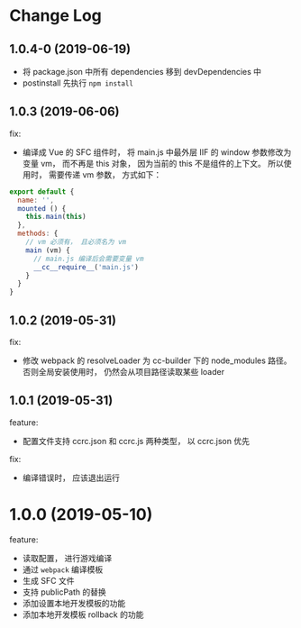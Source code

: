 # Change Log

## 1.0.4-0 (2019-06-19)

- 将 package.json 中所有 dependencies 移到 devDependencies 中
- postinstall 先执行 `npm install`

## 1.0.3 (2019-06-06)

fix:

- 编译成 Vue 的 SFC 组件时， 将 main.js 中最外层 IIF 的 window 参数修改为变量 vm， 而不再是 this 对象， 因为当前的 this 不是组件的上下文。 所以使用时， 需要传递 vm 参数， 方式如下：

```js
export default {
  name: '',
  mounted () {
    this.main(this)
  },
  methods: {
    // vm 必须有， 且必须名为 vm
    main (vm) {
      // main.js 编译后会需要变量 vm
      __cc__require__('main.js')
    }
  }
}
```


## 1.0.2 (2019-05-31)

fix:

- 修改 webpack 的 resolveLoader 为 cc-builder 下的 node_modules 路径。 否则全局安装使用时， 仍然会从项目路径读取某些 loader

## 1.0.1 (2019-05-31)

feature:

- 配置文件支持 ccrc.json 和 ccrc.js 两种类型， 以 ccrc.json 优先

fix:

- 编译错误时， 应该退出运行

# 1.0.0 (2019-05-10)

feature:

- 读取配置， 进行游戏编译
- 通过 `webpack` 编译模板
- 生成 SFC 文件
- 支持 publicPath 的替换
- 添加设置本地开发模板的功能
- 添加本地开发模板 rollback 的功能
